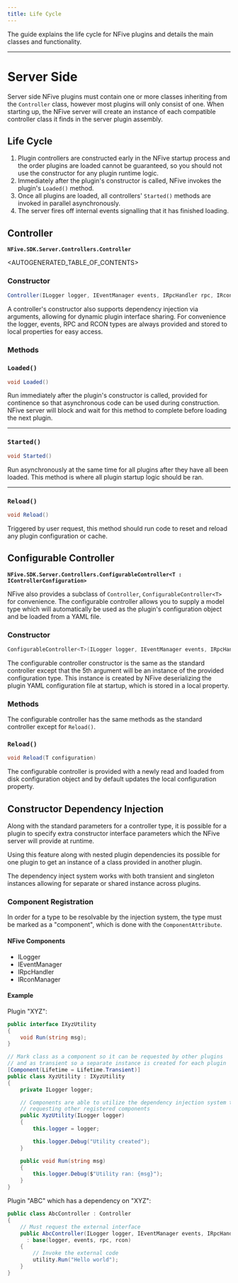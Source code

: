 ```yaml
---
title: Life Cycle
---
```


The guide explains the life cycle for NFive plugins and details the main classes and functionality.

---

# Server Side
Server side NFive plugins must contain one or more classes inheriting from the `Controller` class, however most plugins will only consist of one. When starting up, the NFive server will create an instance of each compatible controller class it finds in the server plugin assembly.

## Life Cycle
1. Plugin controllers are constructed early in the NFive startup process and the order plugins are loaded cannot be guaranteed, so you should not use the constructor for any plugin runtime logic.
2. Immediately after the plugin's constructor is called, NFive invokes the plugin's `Loaded()` method.
3. Once all plugins are loaded, all controllers' `Started()` methods are invoked in parallel asynchronously.
4. The server fires off internal events signalling that it has finished loading.

## Controller
**`NFive.SDK.Server.Controllers.Controller`**

<AUTOGENERATED_TABLE_OF_CONTENTS>

### Constructor
```csharp
Controller(ILogger logger, IEventManager events, IRpcHandler rpc, IRconManager rcon)
```
A controller's constructor also supports dependency injection via arguments, allowing for dynamic plugin interface sharing. For convenience the logger, events, RPC and RCON types are always provided and stored to local properties for easy access.

### Methods

### `Loaded()`
```csharp
void Loaded()
```
Run immediately after the plugin's constructor is called, provided for continence so that asynchronous code can be used during construction. NFive server will block and wait for this method to complete before loading the next plugin.

---

### `Started()`
```csharp
void Started()
```
Run asynchronously at the same time for all plugins after they have all been loaded. This method is where all plugin startup logic should be ran.

---

### `Reload()`
```csharp
void Reload()
```
Triggered by user request, this method should run code to reset and reload any plugin configuration or cache.

## Configurable Controller
**`NFive.SDK.Server.Controllers.ConfigurableController<T : IControllerConfiguration>`**

NFive also provides a subclass of `Controller`, `ConfigurableController<T>` for convenience. The configurable controller allows you to supply a model type which will automatically be used as the plugin's configuration object and be loaded from a YAML file.

### Constructor
```csharp
ConfigurableController<T>(ILogger logger, IEventManager events, IRpcHandler rpc, IRconManager rcon, T configuration)
```
The configurable controller constructor is the same as the standard controller except that the 5th argument will be an instance of the provided configuration type. This instance is created by NFive deserializing the plugin YAML configuration file at startup, which is stored in a local property.

### Methods
The configurable controller has the same methods as the standard controller except for `Reload()`.

### `Reload()`
```csharp
void Reload(T configuration)
```
The configurable controller is provided with a newly read and loaded from disk configuration object and by default updates the local configuration property.

## Constructor Dependency Injection
Along with the standard parameters for a controller type, it is possible for a plugin to specify extra constructor interface parameters which the NFive server will provide at runtime.

Using this feature along with nested plugin dependencies its possible for one plugin to get an instance of a class provided in another plugin.

The dependency inject system works with both transient and singleton instances allowing for separate or shared instance across plugins.

### Component Registration
In order for a type to be resolvable by the injection system, the type must be marked as a "component", which is done with the `ComponentAttribute`.

#### NFive Components
* ILogger
* IEventManager
* IRpcHandler
* IRconManager

#### Example
Plugin "XYZ":
```csharp
public interface IXyzUtility
{
    void Run(string msg);
}

// Mark class as a component so it can be requested by other plugins
// and as transient so a separate instance is created for each plugin
[Component(Lifetime = Lifetime.Transient)]
public class XyzUtility : IXyzUtility
{
    private ILogger logger;

    // Components are able to utilize the dependency injection system themselves,
    // requesting other registered components
    public XyzUtility(ILogger logger)
    {
        this.logger = logger;

        this.logger.Debug("Utility created");
    }

    public void Run(string msg)
    {
        this.logger.Debug($"Utility ran: {msg}");
    }
}
```

Plugin "ABC" which has a dependency on "XYZ":
```csharp
public class AbcController : Controller
{
    // Must request the external interface
    public AbcController(ILogger logger, IEventManager events, IRpcHandler rpc, IRconManager rcon, IXyzUtility utility)
      : base(logger, events, rpc, rcon)
    {
        // Invoke the external code
        utility.Run("Hello world");
    }
}
```

